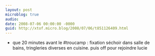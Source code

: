 ```yaml
---
layout: post
microblog: true
audio: 
date: 2008-07-06 00:00:00 -0000
guid: http://xtof.micro.blog/2008/07/06/t851126409.html
---
```

+ que 20 minutes avant le #troucamp : fixation séchoir dans salle de bains, tringleries diverses en cuisine. puis off pour rejoindre lucie
